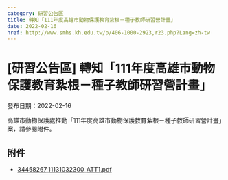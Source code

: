 ```yaml
---
category: 研習公告區
title: 轉知「111年度高雄市動物保護教育紮根－種子教師研習營計畫」
date: 2022-02-16
href: http://www.smhs.kh.edu.tw/p/406-1000-2923,r23.php?Lang=zh-tw
---
```


# [研習公告區] 轉知「111年度高雄市動物保護教育紮根－種子教師研習營計畫」

發布日期：2022-02-16

<div><div></div><div>高雄市動物保護處推動「111年度高雄市動物保護教育紮根－種子教師研習營計畫」案，請參閱附件。</div></div>

## 附件

- [34458267_11131032300_ATT1.pdf](https://www.smhs.kh.edu.tw/var/file/0/1000/attach/13/pta_2638_7427088_80605.pdf)
